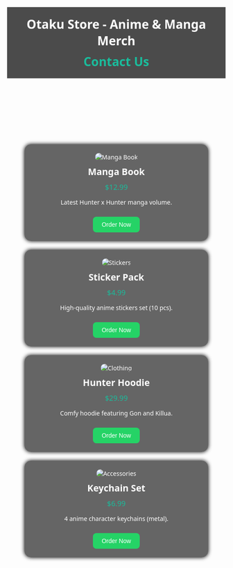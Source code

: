 
<html lang="en">
<head>
  <meta charset="UTF-8" />
  <meta name="viewport" content="width=device-width, initial-scale=1.0" />
  <title>Otaku Store</title>
  <style>
    body {
      margin: 0;
      font-family: 'Segoe UI', Tahoma, Geneva, Verdana, sans-serif;
      background: url('[https://wallpapercave.com/wp/wp7050480.jpg](https://i.postimg.cc/mDVqfwwT/uwp4759364.jpg)') no-repeat center center fixed;
      background-size: cover;
      color: white;
    }
    header {
      background-color: rgba(0, 0, 0, 0.7);
      padding: 20px;
      text-align: center;
      font-size: 2em;
      font-weight: bold;
    }
    nav {
      text-align: center;
      margin-top: 10px;
    }
    nav a {
      color: #1abc9c;
      margin: 0 15px;
      text-decoration: none;
      font-weight: bold;
    }
    .sections {
      display: grid;
      grid-template-columns: repeat(auto-fit, minmax(250px, 1fr));
      gap: 20px;
      padding: 40px;
    }
    .section {
      background-color: rgba(0, 0, 0, 0.6);
      border-radius: 15px;
      padding: 20px;
      text-align: center;
      box-shadow: 0 0 10px #000;
    }
    .section img {
      max-width: 100%;
      border-radius: 10px;
    }
    .section h2 {
      margin: 10px 0;
    }
    .price {
      color: #1abc9c;
      font-size: 1.2em;
      margin: 10px 0;
    }
    .section button {
      background-color: #25D366;
      color: white;
      border: none;
      padding: 10px 20px;
      margin-top: 10px;
      border-radius: 8px;
      cursor: pointer;
      font-size: 1em;
    }
    .section button:hover {
      background-color: #128C7E;
    }
  </style>
</head>
<body>
  <header>
    Otaku Store - Anime & Manga Merch
    <nav>
      <a href="contact.html">Contact Us</a>
    </nav>
  </header>

  <div class="sections">
    <div class="section">
      <img src="https://m.media-amazon.com/images/I/81Ay5QhdkFL.jpg" alt="Manga Book" />
      <h2>Manga Book</h2>
      <p class="price">$12.99</p>
      <p>Latest Hunter x Hunter manga volume.</p>
      <button onclick="orderNow('Manga Book')">Order Now</button>
    </div>
    <div class="section">
      <img src="https://cdn.shopify.com/s/files/1/0558/6417/2636/products/1_1100x.jpg?v=1632287531" alt="Stickers" />
      <h2>Sticker Pack</h2>
      <p class="price">$4.99</p>
      <p>High-quality anime stickers set (10 pcs).</p>
      <button onclick="orderNow('Sticker Pack')">Order Now</button>
    </div>
    <div class="section">
      <img src="https://i.etsystatic.com/23519048/r/il/87b469/3057343936/il_570xN.3057343936_j5vm.jpg" alt="Clothing" />
      <h2>Hunter Hoodie</h2>
      <p class="price">$29.99</p>
      <p>Comfy hoodie featuring Gon and Killua.</p>
      <button onclick="orderNow('Hunter Hoodie')">Order Now</button>
    </div>
    <div class="section">
      <img src="https://i.etsystatic.com/19317425/r/il/f4aefe/3789842867/il_794xN.3789842867_3nsc.jpg" alt="Accessories" />
      <h2>Keychain Set</h2>
      <p class="price">$6.99</p>
      <p>4 anime character keychains (metal).</p>
      <button onclick="orderNow('Keychain Set')">Order Now</button>
    </div>
  </div>

  <script>
    function orderNow(productName) {
      const phone = '213798445740';
      const message = encodeURIComponent(`Hello! I would like to order: ${productName}`);
      const url = `https://web.whatsapp.com/send?phone=${phone}&text=${message}`;
      window.open(url, '_blank');
    }
  </script>
</body>
</html>
